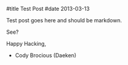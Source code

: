 #title Test Post
#date 2013-03-13

Test post goes here
and should be markdown.

See?

Happy Hacking,  
- Cody Brocious (Daeken)